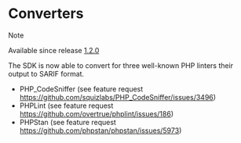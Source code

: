 <!-- markdownlint-disable MD013 -->
# Converters

> [!NOTE]
> Available since release [1.2.0](https://github.com/llaville/sarif-php-sdk/releases/tag/1.2.0)

The SDK is now able to convert for three well-known PHP linters their output to SARIF format.

- PHP_CodeSniffer (see feature request <https://github.com/squizlabs/PHP_CodeSniffer/issues/3496>)
- PHPLint (see feature request <https://github.com/overtrue/phplint/issues/186>)
- PHPStan (see feature request <https://github.com/phpstan/phpstan/issues/5973>)
